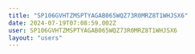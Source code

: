 ```yaml
---
title: "SP106GVHTZMSPTYAGAB065WQZ73R0MRZ8T1WHJSX6"
date: 2024-07-19T07:08:59.002Z
user: SP106GVHTZMSPTYAGAB065WQZ73R0MRZ8T1WHJSX6
layout: "users"
---
```

    